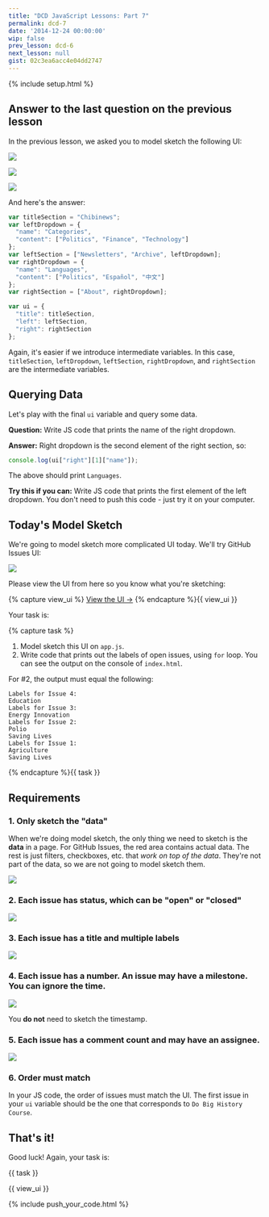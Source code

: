 ```yaml
---
title: "DCD JavaScript Lessons: Part 7"
permalink: dcd-7
date: '2014-12-24 00:00:00'
wip: false
prev_lesson: dcd-6
next_lesson: null
gist: 02c3ea6acc4e04dd2747
---
```


{% include setup.html %}

## Answer to the last question on the previous lesson

In the previous lesson, we asked you to model sketch the following UI:

![](http://cl.ly/image/3F3b390Q0Y3J/Pasted_Image_12_23_14__10_36_AM.png)

![](http://cl.ly/image/2B331n153u0s/Pasted_Image_12_23_14__11_44_AM.png)

![](http://cl.ly/image/382x0l040l0P/Pasted_Image_12_23_14__11_54_AM.png)

And here's the answer:

```js
var titleSection = "Chibinews";
var leftDropdown = {
  "name": "Categories",
  "content": ["Politics", "Finance", "Technology"]
};
var leftSection = ["Newsletters", "Archive", leftDropdown];
var rightDropdown = {
  "name": "Languages",
  "content": ["Politics", "Español", "中文"]
};
var rightSection = ["About", rightDropdown];

var ui = {
  "title": titleSection,
  "left": leftSection,
  "right": rightSection
};
```

Again, it's easier if we introduce intermediate variables. In this case, `titleSection`, `leftDropdown`, `leftSection`, `rightDropdown`, and `rightSection` are the intermediate variables.

## Querying Data

Let's play with the final `ui` variable and query some data.

**Question:** Write JS code that prints the name of the right dropdown.

**Answer:** Right dropdown is the second element of the right section, so:

```js
console.log(ui["right"][1]["name"]);
```

The above should print `Languages`.

**Try this if you can:** Write JS code that prints the first element of the left dropdown. You don't need to push this code - just try it on your computer.

## Today's Model Sketch

We're going to model sketch more complicated UI today. We'll try GitHub Issues UI:

![](http://cl.ly/image/3N282G1u363v/Pasted_Image_12_24_14__7_29_AM.png)

Please view the UI from here so you know what you're sketching:

{% capture view_ui %}
<a href="https://github.com/electivecode/model-sketch-practice/issues?q=" class="btn btn-primary">View the UI &rarr;</a>
{% endcapture %}{{ view_ui }}

Your task is:

{% capture task %}
<ol>
<li>Model sketch this UI on <code>app.js</code>.</li>
<li>Write code that prints out the labels of open issues, using <code>for</code> loop. You can see the output on the console of <code>index.html</code>.</li>
</ol>
<p>For #2, the output must equal the following:</p>
<pre>
<code>Labels for Issue 4:
Education
Labels for Issue 3:
Energy Innovation
Labels for Issue 2:
Polio
Saving Lives
Labels for Issue 1:
Agriculture
Saving Lives</code>
</pre>
<p data-gist-id="02c3ea6acc4e04dd2747" data-gist-hide-footer="true" data-gist-file="app.js"></p>
{% endcapture %}{{ task }}

## Requirements

### 1. Only sketch the "data"

When we're doing model sketch, the only thing we need to sketch is the **data** in a page. For GitHub Issues, the red area contains actual data. The rest is just filters, checkboxes, etc. that *work on top of the data*. They're not part of the data, so we are not going to model sketch them.

![](http://cl.ly/image/1q1x2d0X4312/Pasted_Image_12_24_14__7_29_AM.png)

### 2. Each issue has status, which can be "open" or "closed"

![](http://cl.ly/image/0d3C1D2F1a3C/Pasted_Image_12_24_14__7_09_AM.png)

### 3. Each issue has a title and multiple labels

![](http://cl.ly/image/0v1R0v470b3f/Pasted_Image_12_24_14__7_32_AM.png)

### 4. Each issue has a number. An issue may have a milestone. You can ignore the time.

![](http://cl.ly/image/081W1s0g1F1Z/Pasted_Image_12_24_14__7_35_AM.png)

You **do not** need to sketch the timestamp.

### 5. Each issue has a comment count and may have an assignee.

![](http://cl.ly/image/2d0V343f3224/Pasted_Image_12_24_14__7_38_AM.png)

### 6. Order must match

In your JS code, the order of issues must match the UI. The first issue in your `ui` variable should be the one that corresponds to `Do Big History Course`.

## That's it!

Good luck! Again, your task is:

{{ task }}

{{ view_ui }}

{% include push_your_code.html %}
